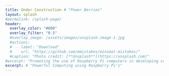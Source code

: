 ```yaml
---
title: Under Construction # "Power Berries"
layout: splash
#permalink: /splash-page/
header:
  overlay_color: "#000"
  overlay_filter: "0.5"
  #overlay_image: /assets/images/unsplash-image-1.jpg
  #actions:
  #  - label: "Download"
  #    url: "https://github.com/mmistakes/minimal-mistakes/"
  #caption: "Photo credit: [**Unsplash**](https://unsplash.com)"
#excerpt: "Promoting the use of Raspberry Pi computers in developing countries"
excerpt: # "Powerful Computing using Raspberry Pi's"
---
```


